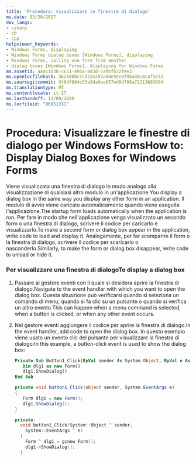 ```yaml
---
title: 'Procedura: visualizzare le finestre di dialogo'
ms.date: 03/30/2017
dev_langs:
- csharp
- vb
- cpp
helpviewer_keywords:
- Windows Forms, displaying
- Windows Forms dialog boxes [Windows Forms], displaying
- Windows Forms, calling one form from another
- dialog boxes [Windows Forms], displaying for Windows Forms
ms.assetid: aaac1b38-c651-495a-8d3d-5a9bfb32fee3
ms.openlocfilehash: 3625080c7c322e297a9de92e4f95a40c0caf3e72
ms.sourcegitcommit: 9f6df084c53a3da0ea657ed0d708a72213683084
ms.translationtype: MT
ms.contentlocale: it-IT
ms.lasthandoff: 12/09/2020
ms.locfileid: "96951331"
---
```

# <a name="how-to-display-dialog-boxes-for-windows-forms"></a><span data-ttu-id="bc712-102">Procedura: Visualizzare le finestre di dialogo per Windows Forms</span><span class="sxs-lookup"><span data-stu-id="bc712-102">How to: Display Dialog Boxes for Windows Forms</span></span>
<span data-ttu-id="bc712-103">Viene visualizzata una finestra di dialogo in modo analogo alla visualizzazione di qualsiasi altro modulo in un'applicazione.</span><span class="sxs-lookup"><span data-stu-id="bc712-103">You display a dialog box in the same way you display any other form in an application.</span></span> <span data-ttu-id="bc712-104">Il modulo di avvio viene caricato automaticamente quando viene eseguita l'applicazione.</span><span class="sxs-lookup"><span data-stu-id="bc712-104">The startup form loads automatically when the application is run.</span></span> <span data-ttu-id="bc712-105">Per fare in modo che nell'applicazione venga visualizzato un secondo form o una finestra di dialogo, scrivere il codice per caricarlo e visualizzarlo.</span><span class="sxs-lookup"><span data-stu-id="bc712-105">To make a second form or dialog box appear in the application, write code to load and display it.</span></span> <span data-ttu-id="bc712-106">Analogamente, per far scomparire il form o la finestra di dialogo, scrivere il codice per scaricarlo o nasconderlo.</span><span class="sxs-lookup"><span data-stu-id="bc712-106">Similarly, to make the form or dialog box disappear, write code to unload or hide it.</span></span>  
  
### <a name="to-display-a-dialog-box"></a><span data-ttu-id="bc712-107">Per visualizzare una finestra di dialogo</span><span class="sxs-lookup"><span data-stu-id="bc712-107">To display a dialog box</span></span>  
  
1. <span data-ttu-id="bc712-108">Passare al gestore eventi con il quale si desidera aprire la finestra di dialogo.</span><span class="sxs-lookup"><span data-stu-id="bc712-108">Navigate to the event handler with which you want to open the dialog box.</span></span> <span data-ttu-id="bc712-109">Questa situazione può verificarsi quando si seleziona un comando di menu, quando si fa clic su un pulsante o quando si verifica un altro evento.</span><span class="sxs-lookup"><span data-stu-id="bc712-109">This can happen when a menu command is selected, when a button is clicked, or when any other event occurs.</span></span>  
  
2. <span data-ttu-id="bc712-110">Nel gestore eventi aggiungere il codice per aprire la finestra di dialogo.</span><span class="sxs-lookup"><span data-stu-id="bc712-110">In the event handler, add code to open the dialog box.</span></span> <span data-ttu-id="bc712-111">In questo esempio viene usato un evento clic del pulsante per visualizzare la finestra di dialogo:</span><span class="sxs-lookup"><span data-stu-id="bc712-111">In this example, a button-click event is used to show the dialog box:</span></span>  
  
    ```vb  
    Private Sub Button1_Click(ByVal sender As System.Object, ByVal e As System.EventArgs) Handles Button1.Click  
       Dim dlg1 as new Form()  
       dlg1.ShowDialog()  
    End Sub  
    ```  
  
    ```csharp  
    private void button1_Click(object sender, System.EventArgs e)
    {  
       Form dlg1 = new Form();  
       dlg1.ShowDialog();  
    }  
    ```  
  
    ```cpp  
    private:
      void button1_Click(System::Object ^ sender,  
        System::EventArgs ^ e)  
      {  
        Form ^ dlg1 = gcnew Form();  
        dlg1->ShowDialog();  
      }  
    ```
